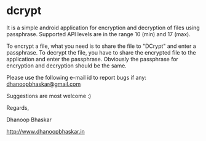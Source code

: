 dcrypt
======

It is a simple android application for encryption and decryption of files using passphrase. Supported API levels are in the range 10 (min) and 17 (max).

To encrypt a file, what you need is to share the file to "DCrypt" and enter a passphrase. To decrypt the file, you have to share the encrypted file to the application and enter the passphrase. 
Obviously the passphrase for encryption and decryption should be the same.

Please use the following e-mail id to report bugs if any:
dhanoopbhaskar@gmail.com


Suggestions are most welcome :)

Regards,

Dhanoop Bhaskar

http://www.dhanoopbhaskar.in
